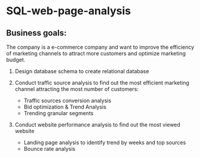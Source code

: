 # SQL-web-page-analysis
## Business goals:
The company is a e-commerce company and want to improve the efficiency of marketing channels to attract more customers and optimize marketing budget.

1. Design database schema to create relational database

2. Conduct traffic source analysis to find out the most efficient marketing channel attracting the most number of customers:
   - Traffic sources conversion analysis
   - Bid optimization & Trend Analysis
   - Trending granular segments
   
3. Conduct website performance analysis to find out the most viewed website
   - Landing page analysis to identify trend by weeks and top sources
   - Bounce rate analysis
